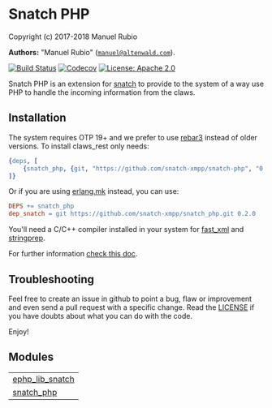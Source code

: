 

# Snatch PHP #

Copyright (c) 2017-2018 Manuel Rubio

__Authors:__ "Manuel Rubio" ([`manuel@altenwald.com`](mailto:manuel@altenwald.com)).

[![Build Status](https://img.shields.io/travis/snatch-xmpp/snatch_php/master.svg)](https://travis-ci.org/snatch-xmpp/snatch_php)
[![Codecov](https://img.shields.io/codecov/c/github/snatch-xmpp/snatch_php.svg)](https://codecov.io/gh/snatch-xmpp/snatch_php)
[![License: Apache 2.0](https://img.shields.io/github/license/snatch-xmpp/snatch_php.svg)](https://raw.githubusercontent.com/snatch-xmpp/snatch_php/master/LICENSE)

Snatch PHP is an extension for [snatch](https://github.com/snatch-xmpp/snatch) to provide to the system of a way use PHP to handle the incoming information from the claws.

Installation
------------

The system requires OTP 19+ and we prefer to use [rebar3](http://www.rebar3.org) instead of older versions. To install claws_rest only needs:

```erlang
{deps, [
    {snatch_php, {git, "https://github.com/snatch-xmpp/snatch-php", "0.2.0"}}
]}
```

Or if you are using [erlang.mk](https://erlang.mk) instead, you can use:

```Makefile
DEPS += snatch_php 
dep_snatch = git https://github.com/snatch-xmpp/snatch_php.git 0.2.0
```

You'll need a C/C++ compiler installed in your system for [fast_xml](https://github.com/processone/fast_xml) and [stringprep](https://github.com/processone/stringprep).

For further information [check this doc](doc/how-to/snatch_php.md).

Troubleshooting
---------------

Feel free to create an issue in github to point a bug, flaw or improvement and even send a pull request with a specific change. Read the [LICENSE](LICENSE) if you have doubts about what you can do with the code.

Enjoy!


## Modules ##


<table width="100%" border="0" summary="list of modules">
<tr><td><a href="ephp_lib_snatch.md" class="module">ephp_lib_snatch</a></td></tr>
<tr><td><a href="snatch_php.md" class="module">snatch_php</a></td></tr></table>

